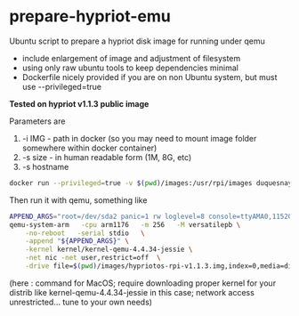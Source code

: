 # prepare-hypriot-emu
Ubuntu script to prepare a hypriot disk image for running under qemu
- include enlargement of image and adjustment of filesystem
- using only raw ubuntu tools to keep dependencies minimal
- Dockerfile nicely provided if you are on non Ubuntu system, but must use --privileged=true


**Tested on hypriot v1.1.3 public image**

Parameters are 

1. -i IMG - path in docker (so you may need to mount image folder somewhere within docker container)
2. -s size - in human readable form (1M, 8G, etc)
3. -s hostname

```bash
docker run --privileged=true -v $(pwd)/images:/usr/rpi/images duquesnay/prepare-hypriot-emu images/hypriotos-rpi-v1.1.3.img 8G
```
Then run it with qemu, something like
```bash
APPEND_ARGS="root=/dev/sda2 panic=1 rw loglevel=8 console=ttyAMA0,115200"
qemu-system-arm   -cpu arm1176   -m 256   -M versatilepb \
	-no-reboot   -serial stdio   \
	-append "${APPEND_ARGS}" \
	-kernel kernel/kernel-qemu-4.4.34-jessie \
	-net nic -net user,restrict=off  \
	-drive file=$(pwd)/images/hypriotos-rpi-v1.1.3.img,index=0,media=disk,format=raw
```
(here : command for MacOS; require downloading proper kernel for your distrib like kernel-qemu-4.4.34-jessie in this case; network access unrestricted... tune to your own needs)
